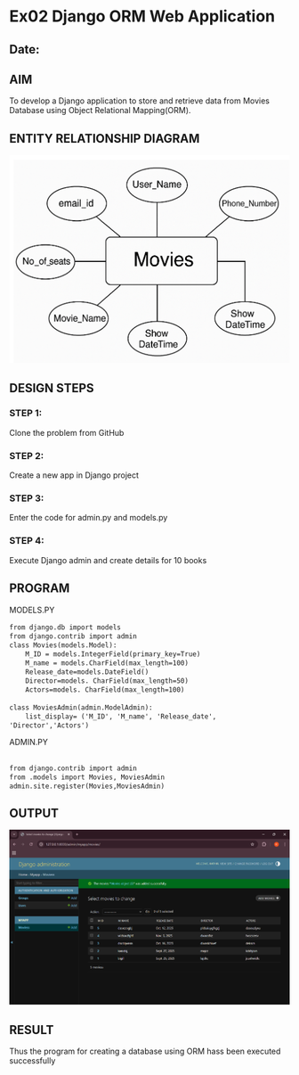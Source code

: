 # Ex02 Django ORM Web Application
## Date: 

## AIM
To develop a Django application to store and retrieve data from Movies Database using Object Relational Mapping(ORM).

## ENTITY RELATIONSHIP DIAGRAM
![ENTITY DIAGRAM](image-2.png)


## DESIGN STEPS

### STEP 1:
Clone the problem from GitHub

### STEP 2:
Create a new app in Django project

### STEP 3:
Enter the code for admin.py and models.py

### STEP 4:
Execute Django admin and create details for 10 books

## PROGRAM
MODELS.PY
```
from django.db import models
from django.contrib import admin
class Movies(models.Model):
    M_ID = models.IntegerField(primary_key=True)
    M_name = models.CharField(max_length=100)
    Release_date=models.DateField()
    Director=models. CharField(max_length=50)
    Actors=models. CharField(max_length=100)
 
class MoviesAdmin(admin.ModelAdmin):
    list_display= ('M_ID', 'M_name', 'Release_date', 'Director','Actors')
```

ADMIN.PY
```

from django.contrib import admin
from .models import Movies, MoviesAdmin
admin.site.register(Movies,MoviesAdmin)

```


## OUTPUT

![OUTPUT](image-1.png)


## RESULT
Thus the program for creating a database using ORM hass been executed successfully
